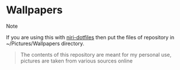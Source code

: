 # Wallpapers

>[!NOTE]
>If you are using this with [niri-dotfiles](github.com/saatvik333/niri-dofiles) then put the files of repository in ~/Pictures/Wallpapers directory.

> The contents of this repository are meant for my personal use, pictures are taken from various sources online

